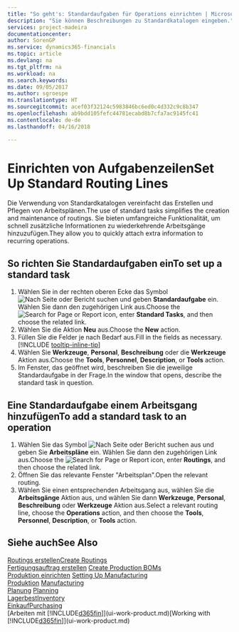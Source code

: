 ```yaml
---
title: "So geht's: Standardaufgaben für Operations einrichten | Microsoft Docs"
description: "Sie können Beschreibungen zu Standardkatalogen eingeben."
services: project-madeira
documentationcenter: 
author: SorenGP
ms.service: dynamics365-financials
ms.topic: article
ms.devlang: na
ms.tgt_pltfrm: na
ms.workload: na
ms.search.keywords: 
ms.date: 09/05/2017
ms.author: sgroespe
ms.translationtype: HT
ms.sourcegitcommit: acef03f32124c5983846bc6ed0c4d332c9c8b347
ms.openlocfilehash: ab9bdd105fefc44781ecabd8b7cfa7ac9145fc41
ms.contentlocale: de-de
ms.lasthandoff: 04/16/2018

---
```

# <a name="set-up-standard-routing-lines"></a><span data-ttu-id="907f9-103">Einrichten von Aufgabenzeilen</span><span class="sxs-lookup"><span data-stu-id="907f9-103">Set Up Standard Routing Lines</span></span>
<span data-ttu-id="907f9-104">Die Verwendung von Standardkatalogen vereinfacht das Erstellen und Pflegen von Arbeitsplänen.</span><span class="sxs-lookup"><span data-stu-id="907f9-104">The use of standard tasks simplifies the creation and maintenance of routings.</span></span> <span data-ttu-id="907f9-105">Sie bieten umfangreiche Funktionalität, um schnell zusätzliche Informationen zu wiederkehrende Arbeitsgänge hinzuzufügen.</span><span class="sxs-lookup"><span data-stu-id="907f9-105">They allow you to quickly attach extra information to recurring operations.</span></span>

## <a name="to-set-up-a-standard-task"></a><span data-ttu-id="907f9-106">So richten Sie Standardaufgaben ein</span><span class="sxs-lookup"><span data-stu-id="907f9-106">To set up a standard task</span></span>
1. <span data-ttu-id="907f9-107">Wählen Sie in der rechten oberen Ecke das Symbol ![Nach Seite oder Bericht suchen](media/ui-search/search_small.png "Nach Seite oder Bericht suchen") und geben **Standardaufgabe** ein. Wählen Sie dann den zugehörigen Link aus.</span><span class="sxs-lookup"><span data-stu-id="907f9-107">Choose the ![Search for Page or Report](media/ui-search/search_small.png "Search for Page or Report icon") icon, enter **Standard Tasks**, and then choose the related link.</span></span>
2. <span data-ttu-id="907f9-108">Wählen Sie die Aktion **Neu** aus.</span><span class="sxs-lookup"><span data-stu-id="907f9-108">Choose the **New** action.</span></span>
3. <span data-ttu-id="907f9-109">Füllen Sie die Felder je nach Bedarf aus.</span><span class="sxs-lookup"><span data-stu-id="907f9-109">Fill in the fields as necessary.</span></span> [!INCLUDE [tooltip-inline-tip](includes/tooltip-inline-tip_md.md)]
4. <span data-ttu-id="907f9-110">Wählen Sie **Werkzeuge**, **Personal**, **Beschreibung** oder die **Werkzeuge** Aktion aus.</span><span class="sxs-lookup"><span data-stu-id="907f9-110">Choose the **Tools**, **Personnel**, **Description**, or **Tools** action.</span></span>
5. <span data-ttu-id="907f9-111">Im Fenster, das geöffnet wird, beschreiben Sie die jeweilige Standardaufgabe in der Frage.</span><span class="sxs-lookup"><span data-stu-id="907f9-111">In the window that opens, describe the standard task in question.</span></span>

## <a name="to-add-a-standard-task-to-an-operation"></a><span data-ttu-id="907f9-112">Eine Standardaufgabe einem Arbeitsgang hinzufügen</span><span class="sxs-lookup"><span data-stu-id="907f9-112">To add a standard task to an operation</span></span>
1. <span data-ttu-id="907f9-113">Wählen Sie das Symbol ![Nach Seite oder Bericht suchen](media/ui-search/search_small.png "Nach Seite oder Bericht suchen") aus und geben Sie **Arbeitspläne** ein. Wählen Sie dann den zugehörigen Link aus.</span><span class="sxs-lookup"><span data-stu-id="907f9-113">Choose the ![Search for Page or Report](media/ui-search/search_small.png "Search for Page or Report icon") icon, enter **Routings**, and then choose the related link.</span></span>
2. <span data-ttu-id="907f9-114">Öffnen Sie das relevante Fenster "Arbeitsplan".</span><span class="sxs-lookup"><span data-stu-id="907f9-114">Open the relevant routing.</span></span>
3. <span data-ttu-id="907f9-115">Wählen Sie einen entsprechenden Arbeitsgang aus, wählen Sie die **Arbeitsgänge** Aktion aus, und wählen Sie dann **Werkzeuge**, **Personal**, **Beschreibung** oder **Werkzeuge** Aktion aus.</span><span class="sxs-lookup"><span data-stu-id="907f9-115">Select a relevant routing line, choose the **Operations** action, and then choose the **Tools**, **Personnel**, **Description**, or **Tools** action.</span></span>

## <a name="see-also"></a><span data-ttu-id="907f9-116">Siehe auch</span><span class="sxs-lookup"><span data-stu-id="907f9-116">See Also</span></span>  
[<span data-ttu-id="907f9-117">Routings erstellen</span><span class="sxs-lookup"><span data-stu-id="907f9-117">Create Routings</span></span>](production-how-to-create-routings.md)  
<span data-ttu-id="907f9-118">[Fertigungsauftrag erstellen](production-how-to-create-production-boms.md)   </span><span class="sxs-lookup"><span data-stu-id="907f9-118">[Create Production BOMs](production-how-to-create-production-boms.md)   </span></span>  
<span data-ttu-id="907f9-119">[Produktion einrichten](production-configure-production-processes.md) </span><span class="sxs-lookup"><span data-stu-id="907f9-119">[Setting Up Manufacturing](production-configure-production-processes.md) </span></span>  
<span data-ttu-id="907f9-120">[Produktion](production-manage-manufacturing.md)  </span><span class="sxs-lookup"><span data-stu-id="907f9-120">[Manufacturing](production-manage-manufacturing.md)  </span></span>  
<span data-ttu-id="907f9-121">[Planung](production-planning.md) </span><span class="sxs-lookup"><span data-stu-id="907f9-121">[Planning](production-planning.md) </span></span>  
[<span data-ttu-id="907f9-122">Lagerbest</span><span class="sxs-lookup"><span data-stu-id="907f9-122">Inventory</span></span>](inventory-manage-inventory.md)  
[<span data-ttu-id="907f9-123">Einkauf</span><span class="sxs-lookup"><span data-stu-id="907f9-123">Purchasing</span></span>](purchasing-manage-purchasing.md)  
<span data-ttu-id="907f9-124">[Arbeiten mit [!INCLUDE[d365fin](includes/d365fin_md.md)]](ui-work-product.md)</span><span class="sxs-lookup"><span data-stu-id="907f9-124">[Working with [!INCLUDE[d365fin](includes/d365fin_md.md)]](ui-work-product.md)</span></span>  

